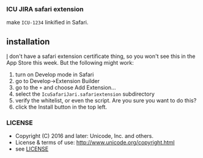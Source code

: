 ### ICU JIRA safari extension

make `ICU-1234` linkified in Safari.

## installation

[I](https://github.com/srl295) don't have a safari extension certificate thing, so you won't see this in the App Store this week. But the following might work:

1. turn on Develop mode in Safari
2. go to Develop->Extension Builder
3. go to the `+` and choose Add Extension…
4. select the `IcuSafariJari.safariextension` subdirectory
5. verify the whitelist, or even the script. Are you sure you want to do this?
6. click the Install button in the top left.

### LICENSE

- Copyright (C) 2016 and later: Unicode, Inc. and others.
- License & terms of use: http://www.unicode.org/copyright.html
- see [LICENSE](LICENSE)
